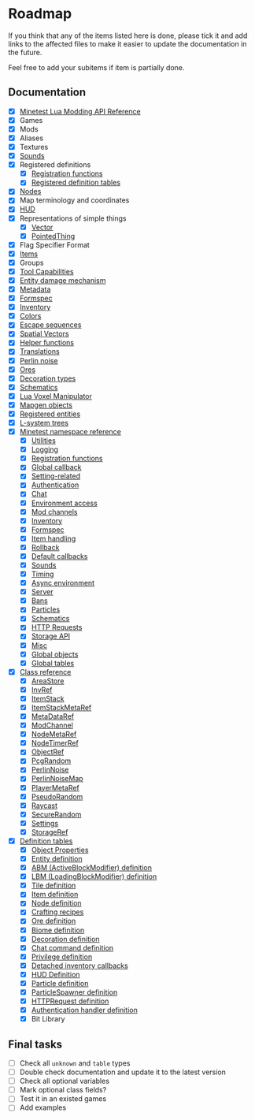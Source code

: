 # Roadmap

If you think that any of the items listed here is done, please tick it and add
links to the affected files to make it easier to update the documentation in the
future.

Feel free to add your subitems if item is partially done.

## Documentation

- [x] [Minetest Lua Modding API Reference](api/minetest/minetest.lua)
- [x] Games
- [x] Mods
- [x] Aliases
- [x] Textures
- [x] [Sounds](api/classes/sounds.lua)
- [x] Registered definitions
  - [x] [Registration functions](api/minetest/register.lua)
  - [x] [Registered definition tables](api/minetest/registered.lua)
- [x] [Nodes](api/classes/node.lua)
- [x] Map terminology and coordinates
- [x] [HUD](api/classes/hud.lua)
- [x] Representations of simple things
  - [x] [Vector](api/classes/vector.lua)
  - [x] [PointedThing](api/classes/pointed.lua)
- [x] Flag Specifier Format
- [x] [Items](api/classes/item.lua)
- [x] Groups
- [x] [Tool Capabilities](api/classes/toolcaps.lua)
- [x] [Entity damage mechanism](api/definitions/entity.lua)
- [x] [Metadata](api/classes/metaref.lua)
- [x] [Formspec](api/minetest/formspec.lua)
- [x] [Inventory](api/minetest/inventory.lua)
- [x] [Colors](api/classes/color.lua)
- [x] [Escape sequences](api/minetest/escape.lua)
- [x] [Spatial Vectors](api/classes/vector.lua)
- [x] [Helper functions](api/minetest/helpers.lua)
- [x] [Translations](api/minetest/translations.lua)
- [x] [Perlin noise](api/definitions/ore.lua)
- [x] [Ores](api/definitions/ore.lua)
- [x] [Decoration types](api/definitions/decor.lua)
- [x] [Schematics](api/definitions/schematic.lua)
- [x] [Lua Voxel Manipulator](api/definitions/mapgen.lua)
- [x] [Mapgen objects](api/definitions/mapgen.lua)
- [x] [Registered entities](api/definitions/entity.lua)
- [x] [L-system trees](api/definitions/tree.lua)
- [x] [Minetest namespace reference](api/minetest)
  - [x] [Utilities](api/minetest/utilities.lua)
  - [x] [Logging](api/minetest/logging.lua)
  - [x] [Registration functions](api/minetest/register.lua)
  - [x] [Global callback](api/minetest/global.lua)
  - [x] [Setting-related](api/minetest/settings.lua)
  - [x] [Authentication](api/minetest/authentication.lua)
  - [x] [Chat](api/minetest/chat.lua)
  - [x] [Environment access](api/minetest/environment.lua)
  - [x] [Mod channels](api/classes/modchannel.lua)
  - [x] [Inventory](api/minetest/inventory.lua)
  - [x] [Formspec](api/minetest/formspec.lua)
  - [x] [Item handling](api/minetest/items.lua)
  - [x] [Rollback](api/minetest/rollback.lua)
  - [x] [Default callbacks](api/minetest/items.lua)
  - [x] [Sounds](api/minetest/sounds.lua)
  - [x] [Timing](api/minetest/jobs.lua)
  - [x] [Async environment](api/minetest/jobs.lua)
  - [x] [Server](api/minetest/server.lua)
  - [x] [Bans](api/minetest/bans.lua)
  - [x] [Particles](api/minetest/particles.lua)
  - [x] [Schematics](api/minetest/schematics.lua)
  - [x] [HTTP Requests](api/minetest/http.lua)
  - [x] [Storage API](api/minetest/misc.lua)
  - [x] [Misc](api/minetest/misc.lua)
  - [x] [Global objects](api/minetest/global.lua)
  - [x] [Global tables](api/minetest/registered.lua)
- [x] [Class reference](api/classes)
  - [x] [AreaStore](api/classes/areastore.lua)
  - [x] [InvRef](api/classes/invref.lua)
  - [x] [ItemStack](api/classes/itemstack.lua)
  - [x] [ItemStackMetaRef](api/classes/metaref.lua)
  - [x] [MetaDataRef](api/classes/metaref.lua)
  - [x] [ModChannel](api/classes/modchannel.lua)
  - [x] [NodeMetaRef](api/classes/metaref.lua)
  - [x] [NodeTimerRef](api/classes/nodetimer.lua)
  - [x] [ObjectRef](api/classes/objectref.lua)
  - [x] [PcgRandom](api/classes/pcgrandom.lua)
  - [x] [PerlinNoise](api/classes/perlinnoise.lua)
  - [x] [PerlinNoiseMap](api/classes/perlinnoise.lua)
  - [x] [PlayerMetaRef](api/classes/metaref.lua)
  - [x] [PseudoRandom](api/classes/pseudorandom.lua)
  - [x] [Raycast](api/classes/raycast.lua)
  - [x] [SecureRandom](api/classes/securerandom.lua)
  - [x] [Settings](api/classes/settings.lua)
  - [x] [StorageRef](api/classes/metaref.lua)
- [x] [Definition tables](api/definitions)
  - [x] [Object Properties](api/definitions/object.lua)
  - [x] [Entity definition](api/definitions/entity.lua)
  - [x] [ABM (ActiveBlockModifier) definition](api/definitions/abm.lua)
  - [x] [LBM (LoadingBlockModifier) definition](api/definitions/lbm.lua)
  - [x] [Tile definition](api/definitions/tile.lua)
  - [x] [Item definition](api/definitions/item.lua)
  - [x] [Node definition](api/definitions/node.lua)
  - [x] [Crafting recipes](api/definitions/recipe.lua)
  - [x] [Ore definition](api/definitions/ore.lua)
  - [x] [Biome definition](api/definitions/biome.lua)
  - [x] [Decoration definition](api/definitions/decor.lua)
  - [x] [Chat command definition](api/definitions/chat.lua)
  - [x] [Privilege definition](api/definitions/priv.lua)
  - [x] [Detached inventory callbacks](api/definitions/detached.lua)
  - [x] [HUD Definition](api/definitions/hud.lua)
  - [x] [Particle definition](api/definitions/particle.lua)
  - [x] [ParticleSpawner definition](api/definitions/particle.lua)
  - [x] [HTTPRequest definition](api/definitions/http.lua)
  - [x] [Authentication handler definition](api/definitions/auth.lua)
  - [x] Bit Library

## Final tasks

- [ ] Check all `unknown` and `table` types
- [ ] Double check documentation and update it to the latest version
- [ ] Check all optional variables
- [ ] Mark optional class fields?
- [ ] Test it in an existed games
- [ ] Add examples
